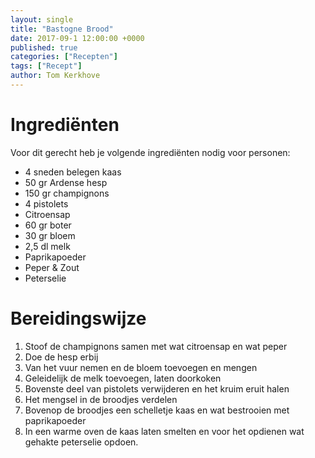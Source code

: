 ```yaml
---
layout: single
title: "Bastogne Brood"
date: 2017-09-1 12:00:00 +0000
published: true
categories: ["Recepten"]
tags: ["Recept"]
author: Tom Kerkhove
---
```


# Ingrediënten
Voor dit gerecht heb je volgende ingrediënten nodig voor <aantal> personen:

- 4 sneden belegen kaas
- 50 gr Ardense hesp
- 150 gr champignons
- 4 pistolets
- Citroensap
- 60 gr boter
- 30 gr bloem
- 2,5 dl melk
- Paprikapoeder
- Peper & Zout
- Peterselie


# Bereidingswijze

1. Stoof de champignons samen met wat citroensap en wat peper
2. Doe de hesp erbij
3. Van het vuur nemen en de bloem toevoegen en mengen
4. Geleidelijk de melk toevoegen, laten doorkoken
5. Bovenste deel van pistolets verwijderen en het kruim eruit halen
6. Het mengsel in de broodjes verdelen
7. Bovenop de broodjes een schelletje kaas en wat bestrooien met paprikapoeder
8. In een warme oven de kaas laten smelten en voor het opdienen wat gehakte peterselie opdoen.
